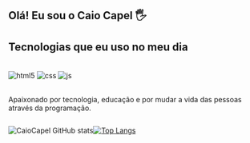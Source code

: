 ## Olá! Eu sou o Caio Capel 🖐️

## Tecnologias que eu uso no meu dia
<br>
<div style="display: inline_block" >
  <img align="center" alt="html5" src="https://img.shields.io/badge/HTML5-E34F26?style=for-the-badge&logo=html5&logoColor=white" />
  <img align="center" alt="css" src="https://img.shields.io/badge/CSS3-1572B6?style=for-the-badge&logo=css3&logoColor=white" />
  <img align="center" alt="js" src="https://img.shields.io/badge/JavaScript-F7DF1E?style=for-the-badge&logo=javascript&logoColor=black" /> 
 
</div><br/>

Apaixonado por tecnologia, educação e por mudar a vida das pessoas através da programação.
<div style="display: inline-flex" >

![CaioCapel GitHub stats](https://github-readme-stats.vercel.app/api?username=CaioCapel&show_icons=true&theme=radical)

[![Top Langs](https://github-readme-stats.vercel.app/api/top-langs/?username=CaioCapel&layout=compactshow_icons=true&theme=radical )](https://github.com/ka1quegs/github-readme-stats)
</div>
